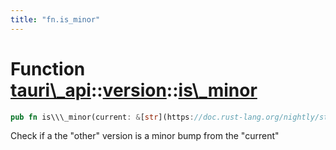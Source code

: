 ```yaml
---
title: "fn.is_minor"
---
```


Function [tauri\\\_api](/api/rust/tauri\_api/../index.html)::[version](/api/rust/tauri\_api/index.html)::[is\\\_minor](/api/rust/tauri\_api/)
=============================================================================================================================================

```rust
pub fn is\\\_minor(current: &[str](https://doc.rust-lang.org/nightly/std/primitive.str.html), other: &[str](https://doc.rust-lang.org/nightly/std/primitive.str.html)) -&gt; [Result](/api/rust/tauri\_api/../../tauri\_api/type.Result.html "type tauri\_api::Result")&lt;[bool](https://doc.rust-lang.org/nightly/std/primitive.bool.html)\&gt;
```

Check if a the "other" version is a minor bump from the "current"
      